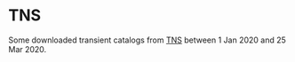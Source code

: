 # TNS

Some downloaded transient catalogs from [TNS](https://wis-tns.weizmann.ac.il/) between
1 Jan 2020 and 25 Mar 2020.
